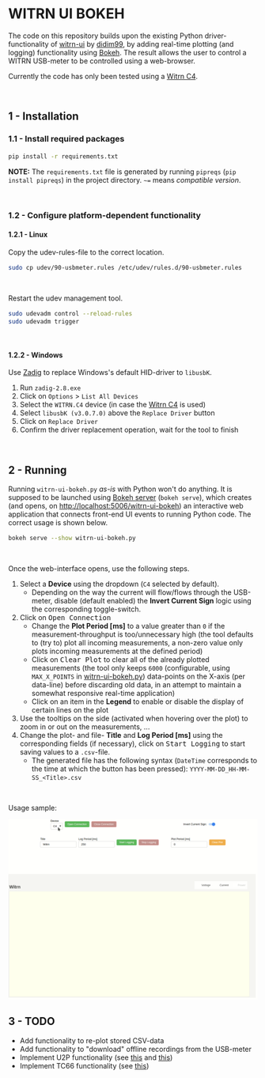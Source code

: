# WITRN UI BOKEH

The code on this repository builds upon the existing Python driver-functionality of [witrn-ui](https://github.com/didim99/witrn-ui) by [didim99](https://github.com/didim99), by adding real-time plotting (and logging) functionality using [Bokeh](http://bokeh.org/). The result allows the user to control a WITRN USB-meter to be controlled using a web-browser.

Currently the code has only been tested using a [Witrn C4](https://aliexpress.com/item/1005004748597690.html).

<br>

## 1 - Installation

### 1.1 - Install required packages

```bash
pip install -r requirements.txt
```

**NOTE:** The `requirements.txt` file is generated by running `pipreqs` (`pip install pipreqs`) in the project directory. `~=` means *compatible version*.

<br>

### 1.2 - Configure platform-dependent functionality

#### 1.2.1 - Linux

Copy the udev-rules-file to the correct location.

```bash
sudo cp udev/90-usbmeter.rules /etc/udev/rules.d/90-usbmeter.rules
```

<br>

Restart the udev management tool.

```bash
sudo udevadm control --reload-rules
sudo udevadm trigger
```

<br>

#### 1.2.2 - Windows

Use [Zadig](https://zadig.akeo.ie/) to replace Windows's default HID-driver to `libusbK`.

1. Run `zadig-2.8.exe`
2. Click on `Options` > `List All Devices`
3. Select the `WITRN.C4` device (in case the [Witrn C4](https://aliexpress.com/item/1005004748597690.html) is used)
4. Select `libusbK (v3.0.7.0)` above the `Replace Driver` button
5. Click on `Replace Driver`
6. Confirm the driver replacement operation, wait for the tool to finish

<br>

## 2 - Running

Running `witrn-ui-bokeh.py` *as-is* with Python won't do anything. It is supposed to be launched using [Bokeh server](https://docs.bokeh.org/en/latest/docs/user_guide/server/server_introduction.html#ug-server-introduction) (`bokeh serve`), which creates (and opens, on [http://localhost:5006/witrn-ui-bokeh](http://localhost:5006/witrn-ui-bokeh)) an interactive web application that connects front-end UI events to running Python code. The correct usage is shown below.

```bash
bokeh serve --show witrn-ui-bokeh.py
```

<br>

Once the web-interface opens, use the following steps.

1. Select a **Device** using the dropdown (`C4` selected by default).
   - Depending on the way the current will flow/flows through the USB-meter, disable (default enabled) the **Invert Current Sign** logic using the corresponding toggle-switch.
2. Click on <kbd>Open Connection</kbd>
   - Change the **Plot Period \[ms\]** to a value greater than `0` if the measurement-throughput is too/unnecessary high (the tool defaults to (try to) plot all incoming measurements, a non-zero value only plots incoming measurements at the defined period)
   - Click on <kbd>Clear Plot</kbd> to clear all of the already plotted measurements (the tool only keeps `6000` (configurable, using `MAX_X_POINTS` in [witrn-ui-bokeh.py](witrn-ui-bokeh.py)) data-points on the X-axis (per data-line) before discarding old data, in an attempt to maintain a somewhat responsive real-time application)
   - Click on an item in the **Legend** to enable or disable the display of certain lines on the plot
3. Use the tooltips on the side (activated when hovering over the plot) to zoom in or out on the measurements, ...
4. Change the plot- and file- **Title** and **Log Period \[ms\]** using the corresponding fields (if necessary), click on <kbd>Start Logging</kbd> to start saving values to a `.csv`-file.
   - The generated file has the following syntax (`DateTime` corresponds to the time at which the button has been pressed): `YYYY-MM-DD_HH-MM-SS_<Title>.csv`

<br>

Usage sample:

<img src="docs/witrn-ui-bokeh.gif" alt="witrn-ui-bokeh usage example">

<br>

## 3 - TODO

- Add functionality to re-plot stored CSV-data
- Add functionality to "download" offline recordings from the USB-meter
- Implement U2P functionality (see [this](https://wiki.cuvoodoo.info/doku.php?id=web-u2) and [this](https://git.cuvoodoo.info/kingkevin/web-u2/src/branch/master/u2_usb.c))
- Implement TC66 functionality (see [this](https://github.com/TheHWcave/TC66/blob/main/TC66C.py))
